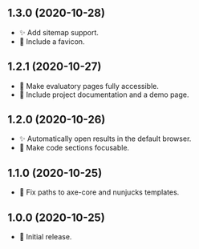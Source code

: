 ## 1.3.0 (2020-10-28)

- :sparkles: Add sitemap support.
- :rocket: Include a favicon.

## 1.2.1 (2020-10-27)

- :rocket: Make evaluatory pages fully accessible.
- :book: Include project documentation and a demo page.

## 1.2.0 (2020-10-26)

- :sparkles: Automatically open results in the default browser.
- :rocket: Make code sections focusable.

## 1.1.0 (2020-10-25)

- :bug: Fix paths to axe-core and nunjucks templates.

## 1.0.0 (2020-10-25)

- :tada: Initial release.
